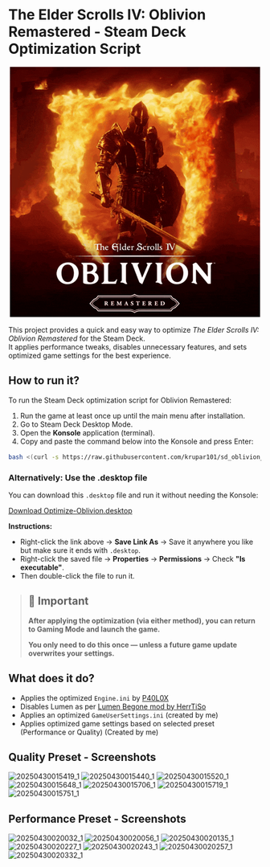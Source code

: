 # The Elder Scrolls IV: Oblivion Remastered - Steam Deck Optimization Script

<p align="center">
  <img src="https://github.com/krupar101/sd_oblivion_remaster_scripts/blob/main/oblivion-remastered.gif" alt="Folondeck" />
</p>

This project provides a quick and easy way to optimize *The Elder Scrolls IV: Oblivion Remastered* for the Steam Deck.  
It applies performance tweaks, disables unnecessary features, and sets optimized game settings for the best experience.

## How to run it?

To run the Steam Deck optimization script for Oblivion Remastered:

1. Run the game at least once up until the main menu after installation.
2. Go to Steam Deck Desktop Mode.
3. Open the **Konsole** application (terminal).
4. Copy and paste the command below into the Konsole and press Enter:

```bash
bash <(curl -s https://raw.githubusercontent.com/krupar101/sd_oblivion_remaster_scripts/refs/heads/main/optimize_oblivion_remastered_for_steam_deck.sh)
```

### Alternatively: Use the .desktop file

You can download this `.desktop` file and run it without needing the Konsole:

[Download Optimize-Oblivion.desktop](https://raw.githubusercontent.com/krupar101/sd_oblivion_remaster_scripts/refs/heads/main/Optimize-Oblivion.desktop)

**Instructions:**
- Right-click the link above → **Save Link As** → Save it anywhere you like but make sure it ends with `.desktop`.
- Right-click the saved file → **Properties** → **Permissions** → Check **"Is executable"**.
- Then double-click the file to run it.

> ## 📢 Important
> 
> **After applying the optimization (via either method), you can return to Gaming Mode and launch the game.**
> 
> **You only need to do this once — unless a future game update overwrites your settings.**

## What does it do?

- Applies the optimized `Engine.ini` by [P40L0X](https://www.nexusmods.com/oblivionremastered/mods/35)
- Disables Lumen as per [Lumen Begone mod by HerrTiSo](https://www.nexusmods.com/oblivionremastered/mods/183)
- Applies an optimized `GameUserSettings.ini` (created by me)
- Applies optimized game settings based on selected preset (Performance or Quality) (Created by me)

## Quality Preset - Screenshots

![20250430015419_1](https://github.com/user-attachments/assets/cca66223-21b7-4077-ae07-aa11ed5d6247)
![20250430015440_1](https://github.com/user-attachments/assets/7864882a-475a-4107-bbb9-673460f7850d)
![20250430015520_1](https://github.com/user-attachments/assets/eef56c12-3097-49dc-9ba1-5c9189bf4ad6)
![20250430015648_1](https://github.com/user-attachments/assets/970a1053-ea66-4e82-98e9-83b6e79d17d9)
![20250430015706_1](https://github.com/user-attachments/assets/a050c6ba-8422-4427-ad38-2580d35017c1)
![20250430015719_1](https://github.com/user-attachments/assets/3e653590-ce50-425c-b9a0-f47cdf773578)
![20250430015751_1](https://github.com/user-attachments/assets/711a5458-7598-41d4-96c5-faf021e77c15)

## Performance Preset - Screenshots

![20250430020032_1](https://github.com/user-attachments/assets/cacc8d1f-c5e2-4bfc-b0f9-4f3b153f7257)
![20250430020056_1](https://github.com/user-attachments/assets/d6528acd-7ca9-4eff-b055-c8113d29ee6e)
![20250430020135_1](https://github.com/user-attachments/assets/ed675674-647e-4c6d-aa39-836f4e54df46)
![20250430020227_1](https://github.com/user-attachments/assets/bdbef18d-6adb-4604-8d9f-e5b9c4208d01)
![20250430020243_1](https://github.com/user-attachments/assets/58a315e8-9a8e-4f16-9e07-ad3de441f6e7)
![20250430020257_1](https://github.com/user-attachments/assets/6a233a55-6e92-4e73-bb83-c69f34eacbd2)
![20250430020332_1](https://github.com/user-attachments/assets/a157befd-0257-46f8-8716-99191863bc71)
